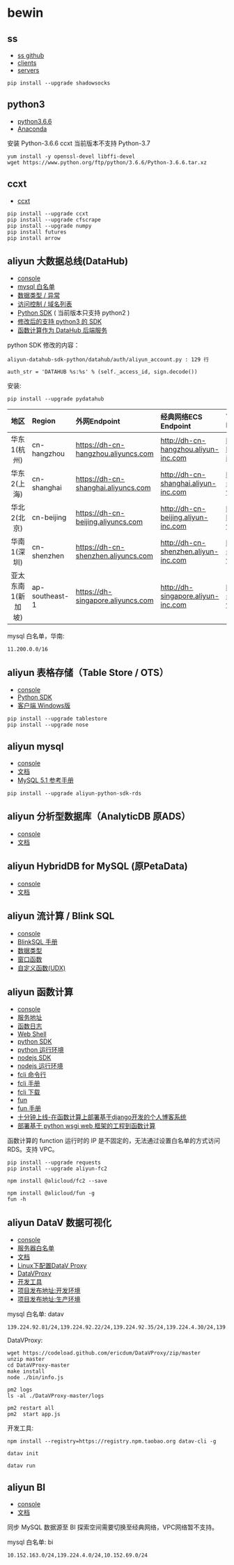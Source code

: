 # bewin

## ss

- [ss github](https://github.com/shadowsocks)
- [clients](https://shadowsocks.org/en/download/clients.html)
- [servers](https://shadowsocks.org/en/download/servers.html)

```shell
pip install --upgrade shadowsocks
```

## python3

- [python3.6.6](https://www.python.org)
- [Anaconda](https://www.anaconda.com/)

安装 Python-3.6.6
ccxt 当前版本不支持 Python-3.7

```shell
yum install -y openssl-devel libffi-devel
wget https://www.python.org/ftp/python/3.6.6/Python-3.6.6.tar.xz
```

## ccxt

- [ccxt](https://github.com/ccxt/ccxt)

```shell
pip install --upgrade ccxt
pip install --upgrade cfscrape
pip install --upgrade numpy
pip install futures
pip install arrow

```

## aliyun 大数据总线(DataHub) 

- [console](https://datahub.console.aliyun.com/datahub)
- [mysql 白名单](https://help.aliyun.com/document_detail/62478.html)
- [数据类型 / 异常](https://help.aliyun.com/document_detail/47440.html)
- [访问控制 / 域名列表](https://help.aliyun.com/document_detail/47442.html)
- [Python SDK](https://github.com/aliyun/aliyun-datahub-sdk-python) ( 当前版本只支持 python2 )
- [修改后的支持 python3 的 SDK](https://github.com/huazhengqing/aliyun-datahub-sdk-python)
- [函数计算作为 DataHub 后端服务](https://help.aliyun.com/document_detail/60325.html)

python SDK 修改的内容：
```
aliyun-datahub-sdk-python/datahub/auth/aliyun_account.py : 129 行

auth_str = 'DATAHUB %s:%s' % (self._access_id, sign.decode())
```

安装:
```shell
pip install --upgrade pydatahub
```

地区|Region|外网Endpoint|经典网络ECS Endpoint|VPC ECS Endpoint
:-------------:|:----------------|:--------------------------------|:---------------------------------|:---------------------------------------
华东1(杭州)|cn-hangzhou|https://dh-cn-hangzhou.aliyuncs.com|http://dh-cn-hangzhou.aliyun-inc.com|http://dh-cn-hangzhou.aliyun-inc.com
华东2(上海)|cn-shanghai|https://dh-cn-shanghai.aliyuncs.com|http://dh-cn-shanghai.aliyun-inc.com|http://dh-cn-shanghai-int-vpc.aliyuncs.com
华北2(北京)|cn-beijing|https://dh-cn-beijing.aliyuncs.com|http://dh-cn-beijing.aliyun-inc.com|http://dh-cn-beijing-int-vpc.aliyuncs.com
华南1(深圳)|cn-shenzhen|https://dh-cn-shenzhen.aliyuncs.com|http://dh-cn-shenzhen.aliyun-inc.com|http://dh-cn-shenzhen-int-vpc.aliyuncs.com
亚太东南1(新加坡)|ap-southeast-1|https://dh-singapore.aliyuncs.com|http://dh-singapore.aliyun-inc.com|http://dh-singapore-int-vpc.aliyuncs.com

mysql 白名单，华南:
```
11.200.0.0/16
```

## aliyun 表格存储（Table Store / OTS）

- [console](https://www.aliyun.com/product/ots)
- [Python SDK](https://github.com/aliyun/aliyun-tablestore-python-sdk)
- [客户端 Windows版](https://market.aliyun.com/products/53690006/cmxz013097.html)

```sehll
pip install --upgrade tablestore
pip install --upgrade nose
```

## aliyun mysql

- [console](https://www.aliyun.com/product/rds/mysql)
- [文档](https://help.aliyun.com/document_detail/26125.html)
- [MySQL 5.1 参考手册](http://www.matools.com/manual/1300)

```shell
pip install --upgrade aliyun-python-sdk-rds
```

## aliyun 分析型数据库（AnalyticDB 原ADS）

- [console](https://www.aliyun.com/product/ads)
- [文档](https://help.aliyun.com/document_detail/26387.html)

## aliyun HybridDB for MySQL (原PetaData)

- [console](https://www.aliyun.com/product/petadata)
- [文档](https://help.aliyun.com/document_detail/64965.html)

## aliyun 流计算 / Blink SQL

- [console](https://data.aliyun.com/product/sc)
- [BlinkSQL 手册](https://help.aliyun.com/document_detail/62515.html)
- [数据类型](https://help.aliyun.com/document_detail/62497.html)
- [窗口函数](https://help.aliyun.com/document_detail/62510.html)
- [自定义函数(UDX)](https://help.aliyun.com/document_detail/69463.html)

## aliyun 函数计算

- [console](https://www.aliyun.com/product/fc)
- [服务地址](https://help.aliyun.com/document_detail/52984.html)
- [函数日志](https://help.aliyun.com/document_detail/73349.html)
- [Web Shell](http://fc-public.oss-cn-hangzhou.aliyuncs.com/demo/shell/index.html)
- [python SDK](https://github.com/aliyun/fc-python-sdk)
- [python 运行环境](https://help.aliyun.com/document_detail/56316.html)
- [nodejs SDK](https://github.com/aliyun/fc-nodejs-sdk)
- [nodejs 运行环境](https://help.aliyun.com/document_detail/58011.html)
- [fcli 命令行](https://github.com/aliyun/fcli)
- [fcli 手册](https://help.aliyun.com/document_detail/52995.html)
- [fcli 下载](https://github.com/aliyun/fcli/releases)
- [fun](https://github.com/aliyun/fun)
- [fun 手册](https://github.com/aliyun/fun/blob/master/README-zh.md)
- [十分钟上线-在函数计算上部署基于django开发的个人博客系统](https://yq.aliyun.com/articles/603249)
- [部署基于 python wsgi web 框架的工程到函数计算](https://yq.aliyun.com/articles/594300)

函数计算的 function 运行时的 IP 是不固定的，无法通过设置白名单的方式访问 RDS。支持 VPC。

```shell
pip install --upgrade requests
pip install --upgrade aliyun-fc2

npm install @alicloud/fc2 --save

npm install @alicloud/fun -g
fun -h
```

## aliyun DataV 数据可视化

- [console](https://data.aliyun.com/visual/datav)
- [服务器白名单](https://help.aliyun.com/document_detail/64686.html)
- [文档](https://help.aliyun.com/product/43570.html)
- [Linux下配置DataV Proxy](https://help.aliyun.com/document_detail/64141.html)
- [DataVProxy](https://github.com/ericdum/DataVProxy)
- [开发工具](https://help.aliyun.com/document_detail/70446.html)
- [项目发布地址:开发环境](https://datav.aliyun.com/share/7527c68399bdc18db99738a87d8693d9)
- [项目发布地址:生产环境](https://datav.aliyun.com/share/6f4b9a3b93a7b1beb5e049c5c6ce3afd)


mysql 白名单: datav

```
139.224.92.81/24,139.224.92.22/24,139.224.92.35/24,139.224.4.30/24,139.224.92.102/24,139.224.4.48/24,139.224.4.104/24,139.224.92.11/24,139.224.4.60/24,139.224.92.52/24,139.224.4.26/24,139.224.92.57/24,11.192.98.48/24,11.192.98.61/24,11.192.98.47/24,10.152.164.34/24,11.192.98.58/24,10.152.164.17/24,10.152.164.42/24,11.192.98.37/24,10.152.164.31/24
```

DataVProxy:
```sehll
wget https://codeload.github.com/ericdum/DataVProxy/zip/master
unzip master
cd DataVProxy-master
make install
node ./bin/info.js

pm2 logs
ls -al ./DataVProxy-master/logs

pm2 restart all
pm2  start app.js
```

开发工具:
```shell
npm install --registry=https://registry.npm.taobao.org datav-cli -g

datav init

datav run
```

## aliyun BI

- [console](https://data.aliyun.com/product/bi)
- [文档](https://help.aliyun.com/document_detail/67842.html)

同步 MySQL 数据源至 BI 探索空间需要切换至经典网络，VPC网络暂不支持。

mysql 白名单: bi
```
10.152.163.0/24,139.224.4.0/24,10.152.69.0/24
```

